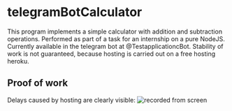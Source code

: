 # telegramBotCalculator
This program implements a simple calculator with addition and subtraction operations. Performed as part of a task for an internship on a pure NodeJS. Currently available in the telegram bot at @TestapplicationcBot. Stability of work is not guaranteed, because hosting is carried out on a free hosting heroku.

## Proof of work
Delays caused by hosting are clearly visible:
![recorded from screen](https://media.giphy.com/media/m948CEU9VrV5qX2UdI/giphy.gif)
